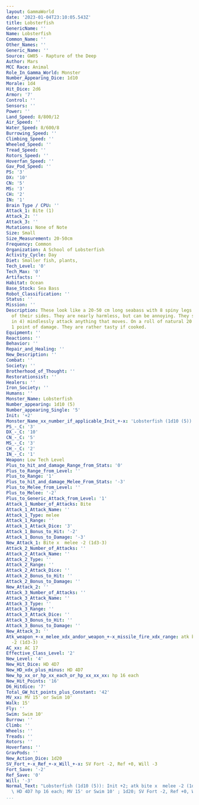 ```yaml
---
layout: GammaWorld
date: '2023-01-04T23:10:05.543Z'
title: Lobsterfish
GenericName: ''
Name: Lobsterfish
Common_Name: ''
Other_Names: ''
Generic_Name: ''
Source: GW05 - Rapture of the Deep
Author: Mars
MCC Race: Animal
Role_In_Gamma_World: Monster
Number_Appearing_Dice: 1d10
Morale: 1d4
Hit_Dice: 2d6
Armor: '7'
Control: ''
Sensors: ''
Power: ''
Land_Speed: 8/800/12
Air_Speed: ''
Water_Speed: 8/600/8
Burrowing_Speed: ''
Climbing_Speed: ''
Wheeled_Speed: ''
Tread_Speed: ''
Rotors_Speed: ''
Hoverfan_Speed: ''
Gav_Pod_Speed: ''
PS: '3'
DX: '10'
CN: '5'
MS: '3'
CH: '2'
IN: '1'
Brain Type / CPU: ''
Attack_1: Bite (1)
Attack_2: ''
Attack_3: ''
Mutations: None of Note
Size: Small
Size_Measurement: 20-50cm
Frequency: Common
Organization: A School of Lobsterfish
Activity_Cycle: Day
Diet: Smaller fish, plants,
Tech_Level: '0'
Tech_Max: '0'
Artifacts: ''
Habitat: Ocean
Base_Stock: Sea Bass
Robot_Classification: ''
Status: ''
Mission: ''
Description: These look like a 20-50 cm long seabass with 8 spiny legs sticking out
  of their sides. They are nearly harmless, but can be annoying. They sometimes (1
  in 4) mindlessly attack anything that moves. On a roll of natural 20 they score
  1 point of damage. They are rather tasty if cooked.
Equipment: ''
Reactions: ''
Behavior: ''
Repair_and_Healing: ''
New_Description: ''
Combat: ''
Society: ''
Brotherhood_of_Thought: ''
Restorationsist: ''
Healers: ''
Iron_Society: ''
Humans: ''
Monster_Name: Lobsterfish
Number_appearing: 1d10 (5)
Number_appearing_Single: '5'
Init: '+2'
Monster_Name_xx_number_if_applicable_Init_+-x: 'Lobsterfish (1d10 (5)): Init +2'
PS_-_C: '3'
DX_-_C: '10'
CN_-_C: '5'
MS_-_C: '3'
CH_-_C: '2'
IN_-_C: '1'
Weapon: Low Tech Level
Plus_to_hit_and_damage_Range_from_Stats: '0'
Plus_to_Range_from_Level: ''
Plus_to_Range: '1'
Plus_to_hit_and_damage_Melee_From_Stats: '-3'
Plus_to_Melee_from_Level: ''
Plus_to_Melee: '-2'
Plus_to_Generic_Attack_from_Level: '1'
Attack_1_Number_of_Attacks: Bite
Attack_1_Attack_Name: ''
Attack_1_Type: melee
Attack_1_Range: ''
Attack_1_Attack_Dice: '3'
Attack_1_Bonus_to_Hit: '-2'
Attack_1_Bonus_to_Damage: '-3'
New_Attack_1: Bite x  melee -2 (1d3-3)
Attack_2_Number_of_Attacks: ''
Attack_2_Attack_Name: ''
Attack_2_Type: ''
Attack_2_Range: ''
Attack_2_Attack_Dice: ''
Attack_2_Bonus_to_Hit: ''
Attack_2_Bonus_to_Damage: ''
New_Attack_2: ''
Attack_3_Number_of_Attacks: ''
Attack_3_Attack_Name: ''
Attack_3_Type: ''
Attack_3_Range: ''
Attack_3_Attack_Dice: ''
Attack_3_Bonus_to_Hit: ''
Attack_3_Bonus_to_Damage: ''
New_Attack_3: ''
Atk_weapon_+-x_melee_xdx_andor_weapon_+-x_missile_fire_xdx_range: atk bite x  melee
  -2 (1d3-3)
AC_xx: AC 17
Effective_Class_Level: '2'
New_Level: '4'
New_Hit_Dice: HD 4D7
New_HD_xdx_plus_minus: HD 4D7
New_hp_xx_or_hp_xx_each_or_hp_xx_xx_xx: hp 16 each
New_Hit_Points: '16'
D6_Hitdice: '7'
Total_GW_hit_points_plus_Constant: '42'
MV_xx: MV 15' or Swim 10'
Walk: 15'
Fly: ''
Swim: Swim 10'
Burrow: ''
Climb: ''
Wheels: ''
Treads: ''
Rotors: ''
Hoverfans: ''
GravPods: ''
New_Action_Dice: 1d20
SV_Fort_+-x_Ref_+-x_Will_+-x: SV Fort -2, Ref +0, Will -3
Fort_Save: '-2'
Ref_Save: '0'
Will: '-3'
Normal_Text: "Lobsterfish (1d10 (5)): Init +2; atk bite x  melee -2 (1d3-3); AC 17;\
  \ HD 4D7 hp 16 each; MV 15' or Swim 10' ; 1d20; SV Fort -2, Ref +0, Will -3"
...
```

